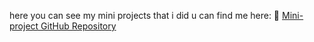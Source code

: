 here you can see my mini projects that i did
u can find me here: 🔗 [Mini-project GitHub Repository](https://github.com/anfalsal/Mini-project)
